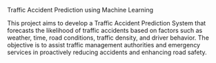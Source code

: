 Traffic Accident Prediction using Machine Learning


This project aims to develop a Traffic Accident Prediction System that forecasts the likelihood of traffic accidents based on factors such as weather, time, road conditions, traffic density, and driver behavior. The objective is to assist traffic management authorities and emergency services in proactively reducing accidents and enhancing road safety.
